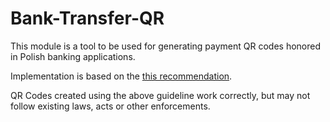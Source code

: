 # Bank-Transfer-QR
This module is a tool to be used for generating payment QR codes honored
in Polish banking applications.

Implementation is based on the [this recommendation](https://zbp.pl/getmedia/1d7fef90-d193-4a2d-a1c3-ffdf1b0e0649/2013-12-03_-_Rekomendacja_-_Standard_2D).

QR Codes created using the above guideline work correctly, but may not follow
existing laws, acts or other enforcements.
